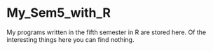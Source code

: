 # My_Sem5_with_R
My programs written in the fifth semester in R are stored here. Of the interesting things here you can find nothing.
